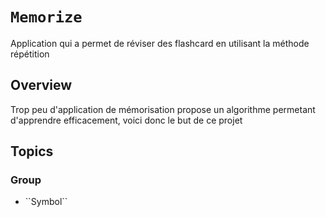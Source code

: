 # ``Memorize``

Application qui a permet de réviser des flashcard en utilisant la méthode répétition

## Overview

Trop peu d'application de mémorisation propose un algorithme permetant d'apprendre efficacement, voici donc le but de ce projet

## Topics

### <!--@START_MENU_TOKEN@-->Group<!--@END_MENU_TOKEN@-->

- <!--@START_MENU_TOKEN@-->``Symbol``<!--@END_MENU_TOKEN@-->
